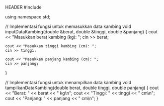 HEADER
#include <iostream>

using namespace std;

// Implementasi fungsi untuk memasukkan data kambing
void inputDataKambing(double &berat, double &tinggi, double &panjang) {
    cout << "Masukkan berat kambing (kg): ";
    cin >> berat;

    cout << "Masukkan tinggi kambing (cm): ";
    cin >> tinggi;

    cout << "Masukkan panjang kambing (cm): ";
    cin >> panjang;
}

// Implementasi fungsi untuk menampilkan data kambing
void tampilkanDataKambing(double berat, double tinggi, double panjang) {
    cout << "Berat: " << berat << " kg\n";
    cout << "Tinggi: " << tinggi << " cm\n";
    cout << "Panjang: " << panjang << " cm\n";
}

